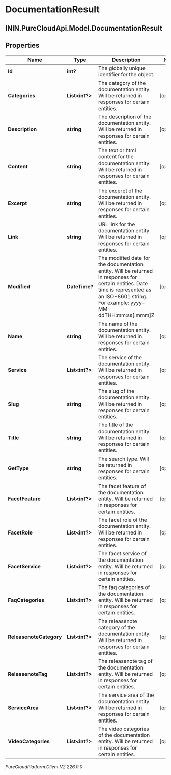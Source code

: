 # DocumentationResult

## ININ.PureCloudApi.Model.DocumentationResult

## Properties

|Name | Type | Description | Notes|
|------------ | ------------- | ------------- | -------------|
| **Id** | **int?** | The globally unique identifier for the object. | |
| **Categories** | **List&lt;int?&gt;** | The category of the documentation entity. Will be returned in responses for certain entities. | [optional] |
| **Description** | **string** | The description of the documentation entity. Will be returned in responses for certain entities. | [optional] |
| **Content** | **string** | The text or html content for the documentation entity. Will be returned in responses for certain entities. | [optional] |
| **Excerpt** | **string** | The excerpt of the documentation entity. Will be returned in responses for certain entities. | [optional] |
| **Link** | **string** | URL link for the documentation entity. Will be returned in responses for certain entities. | [optional] |
| **Modified** | **DateTime?** | The modified date for the documentation entity. Will be returned in responses for certain entities. Date time is represented as an ISO-8601 string. For example: yyyy-MM-ddTHH:mm:ss[.mmm]Z | [optional] |
| **Name** | **string** | The name of the documentation entity. Will be returned in responses for certain entities. | [optional] |
| **Service** | **List&lt;int?&gt;** | The service of the documentation entity. Will be returned in responses for certain entities. | [optional] |
| **Slug** | **string** | The slug of the documentation entity. Will be returned in responses for certain entities. | [optional] |
| **Title** | **string** | The title of the documentation entity. Will be returned in responses for certain entities. | [optional] |
| **GetType** | **string** | The search type. Will be returned in responses for certain entities. | [optional] |
| **FacetFeature** | **List&lt;int?&gt;** | The facet feature of the documentation entity. Will be returned in responses for certain entities. | [optional] |
| **FacetRole** | **List&lt;int?&gt;** | The facet role of the documentation entity. Will be returned in responses for certain entities. | [optional] |
| **FacetService** | **List&lt;int?&gt;** | The facet service of the documentation entity. Will be returned in responses for certain entities. | [optional] |
| **FaqCategories** | **List&lt;int?&gt;** | The faq categories of the documentation entity. Will be returned in responses for certain entities. | [optional] |
| **ReleasenoteCategory** | **List&lt;int?&gt;** | The releasenote category of the documentation entity. Will be returned in responses for certain entities. | [optional] |
| **ReleasenoteTag** | **List&lt;int?&gt;** | The releasenote tag of the documentation entity. Will be returned in responses for certain entities. | [optional] |
| **ServiceArea** | **List&lt;int?&gt;** | The service area of the documentation entity. Will be returned in responses for certain entities. | [optional] |
| **VideoCategories** | **List&lt;int?&gt;** | The video categories of the documentation entity. Will be returned in responses for certain entities. | [optional] |



_PureCloudPlatform.Client.V2 226.0.0_
